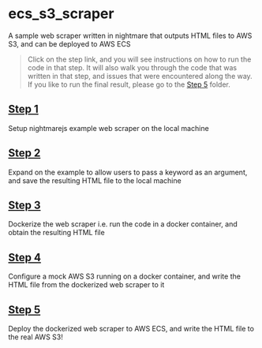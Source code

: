 # ecs_s3_scraper
A sample web scraper written in nightmare that outputs HTML files to AWS S3, and can be deployed to AWS ECS

> Click on the step link, and you will see instructions on how to run the code in that step.
> It will also walk you through the code that was written in that step, and issues that were encountered along the way.
> If you like to run the final result, please go to the [Step 5](step5) folder.

## [Step 1](step1)
Setup nightmarejs example web scraper on the local machine

## [Step 2](step2)
Expand on the example to allow users to pass a keyword as an argument, and save the resulting HTML file to the local machine

## [Step 3](step3)
Dockerize the web scraper i.e. run the code in a docker container, and obtain the resulting HTML file

## [Step 4](step4)
Configure a mock AWS S3 running on a docker container, and write the HTML file from the dockerized web scraper to it

## [Step 5](step5)
Deploy the dockerized web scraper to AWS ECS, and write the HTML file to the real AWS S3!
